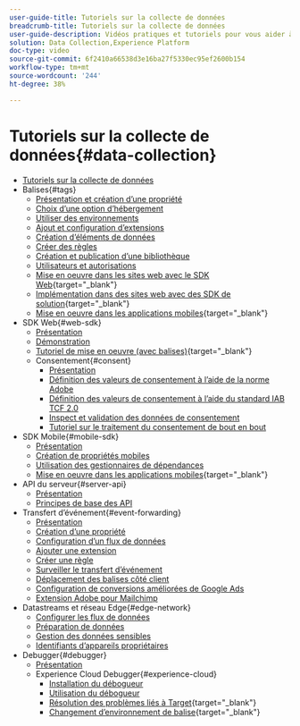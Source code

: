 ```yaml
---
user-guide-title: Tutoriels sur la collecte de données
breadcrumb-title: Tutoriels sur la collecte de données
user-guide-description: Vidéos pratiques et tutoriels pour vous aider à utiliser efficacement la collecte de données dans Experience Platform.
solution: Data Collection,Experience Platform
doc-type: video
source-git-commit: 6f2410a66538d3e16ba27f5330ec95ef2600b154
workflow-type: tm+mt
source-wordcount: '244'
ht-degree: 38%

---
```



# Tutoriels sur la collecte de données{#data-collection}

+ [Tutoriels sur la collecte de données](overview.md)
+ Balises{#tags}
   + [Présentation et création d’une propriété](tags/create-a-property.md)
   + [Choix d’une option d’hébergement](tags/choose-a-hosting-option.md)
   + [Utiliser des environnements](tags/use-environments.md)
   + [Ajout et configuration d’extensions](tags/add-and-configure-extensions.md)
   + [Création d’éléments de données](tags/create-data-elements.md)
   + [Créer des règles](tags/build-rules.md)
   + [Création et publication d’une bibliothèque](tags/build-and-publish-a-library.md)
   + [Utilisateurs et autorisations](tags/users-and-permissions.md)
   + [Mise en oeuvre dans les sites web avec le SDK Web](https://experienceleague.adobe.com/docs/platform-learn/implement-web-sdk/overview.html?lang=fr){target=&quot;_blank&quot;}
   + [Implémentation dans des sites web avec des SDK de solution](https://experienceleague.adobe.com/docs/platform-learn/implement-in-websites/overview.html?lang=fr){target=&quot;_blank&quot;}
   + [Mise en oeuvre dans les applications mobiles](https://experienceleague.adobe.com/docs/platform-learn/implement-mobile-sdk/overview.html?lang=fr){target=&quot;_blank&quot;}
+ SDK Web{#web-sdk}
   + [Présentation](web-sdk/overview.md)
   + [Démonstration](web-sdk/demo.md)
   + [Tutoriel de mise en oeuvre (avec balises)](https://experienceleague.adobe.com/docs/platform-learn/implement-web-sdk/overview.html?lang=fr){target=&quot;_blank&quot;}
   + Consentement{#consent}
      + [Présentation](web-sdk/consent/overview.md)
      + [Définition des valeurs de consentement à l’aide de la norme Adobe](web-sdk/consent/set-consent-adobe.md)
      + [Définition des valeurs de consentement à l’aide du standard IAB TCF 2.0](web-sdk/consent/set-consent-iab.md)
      + [Inspect et validation des données de consentement](web-sdk/consent/inspect.md)
      + [Tutoriel sur le traitement du consentement de bout en bout](web-sdk/consent/tutorial.md)
+ SDK Mobile{#mobile-sdk}
   + [Présentation](mobile-sdk/overview.md)
   + [Création de propriétés mobiles](mobile-sdk/create-mobile-properties.md)
   + [Utilisation des gestionnaires de dépendances](mobile-sdk/use-dependency-managers.md)
   + [Mise en oeuvre dans les applications mobiles](https://experienceleague.adobe.com/docs/platform-learn/implement-mobile-sdk/overview.html?lang=fr){target=&quot;_blank&quot;}
+ API du serveur{#server-api}
   + [Présentation](server-api/overview.md)
   + [Principes de base des API](server-api/introduction.md)
+ Transfert dʼévénement{#event-forwarding}
   + [Présentation](event-forwarding/overview.md)
   + [Création d’une propriété](event-forwarding/create-a-property.md)
   + [Configuration d’un flux de données](event-forwarding/set-up-a-datastream.md)
   + [Ajouter une extension](event-forwarding/add-an-extension.md)
   + [Créer une règle](event-forwarding/create-a-rule.md)
   + [Surveiller le transfert d’événement](event-forwarding/monitor.md)
   + [Déplacement des balises côté client](event-forwarding/consider-moving-tags.md)
   + [Configuration de conversions améliorées de Google Ads](event-forwarding/set-up-google-ads-enhanced-conversions.md)
   + [Extension Adobe pour Mailchimp](event-forwarding/adobe-extension-for-mailchimp.md)
+ Datastreams et réseau Edge{#edge-network}
   + [Configurer les flux de données](edge/configure-datastreams.md)
   + [Préparation de données](edge/data-prep.md)
   + [Gestion des données sensibles](edge/manage-sensitive-data-in-datastreams.md)
   + [Identifiants d’appareils propriétaires](edge/generate-first-party-device-ids.md)
+ Debugger{#debugger}
   + [Présentation](debugger/overview.md)
   + Experience Cloud Debugger{#experience-cloud}
      + [Installation du débogueur](debugger/experience-cloud/add-the-extension.md)
      + [Utilisation du débogueur](debugger/experience-cloud/use-the-experience-cloud-debugger.md)
      + [Résolution des problèmes liés à Target](https://experienceleague.adobe.com/docs/target-learn/tutorials/troubleshooting/troubleshoot-with-the-experience-cloud-debugger.html){target=&quot;_blank&quot;}
      + [Changement d’environnement de balise](https://experienceleague.adobe.com/docs/platform-learn/implement-in-websites/configure-tags/switch-environments.html){target=&quot;_blank&quot;}
